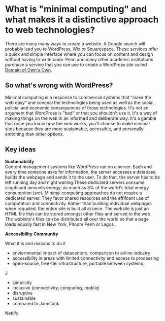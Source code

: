 # What is "minimal computing" and what makes it a distinctive approach to web technologies? 

There are many many ways to create a website. A Google search will probably lead you to WordPress, Wix or Squarespace. 
These services offer a quick and simple interface where you can focus on content and design without having to write code.
Penn and many other academic institutions purchase a service that you can use to create a WordPress site called [Domain of Own's Own](https://domains.library.upenn.edu/learn-more/).

## So what's wrong with WordPress?
Minimal computing is a response to commercial systems that "make the web easy" and conceal the technologies being used as well as the social, policial and economic consequences of those technologies.  It's not an argument that WordPress is "bad" or that you shouldn't use it.  It's a way of making things on the web in an informed and deliberate way. It's a gamble that once you know how the web works, you'll choose to make minimal sites because they are more sustainabie, accessible, and personally enriching than other options.

## Key ideas 

**Sustainability**  
Content management systems like WordPress run on a server. Each and every time someone asks for information, the server accesses a database, builds the webpage and sends it to the user. To do that, the server has to be left running day and night waiting.These dedicated servers consume singificant amounts energy; as much as 3% of the world's total energy consumption ([src](https://www.grcooling.com/the-plane-truth-about-environmental-sustainability/)).  Minimal computing approaches do not require a dedicated server. They favor shared resources and the effifcent use of computation and connectivity.  Rather than building individual webpages when requsted, the entire site is built all at once.  The website is just an HTML file that can be stored amongst other files and served to the web. The webisite's files can be distributed all over the world  so that a page loads equally fast in New York, Phnom Penh or Lagos.       

**Accessibility**
**Community**


What it is and reasons to do it
- enviornmental impact of datacenters, comparison to airline industry 
- accessibility in areas with limited connectivity and access to processing
- open-source, free-tier infrastructure, portable between systems 

J
- simplicity
- inclusive (connectivity, computing, mobile)
- disruptive 
- sustainable
- compared to Jamstack

Netlify 

